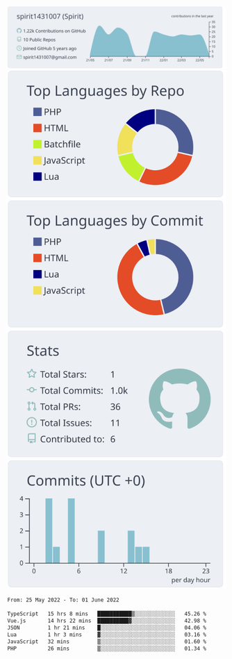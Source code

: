 [![](https://raw.githubusercontent.com/spirit1431007/spirit1431007/master/profile-summary-card-output/nord_bright/0-profile-details.svg)](https://git.io/spiritx)
[![](https://raw.githubusercontent.com/spirit1431007/spirit1431007/master/profile-summary-card-output/nord_bright/1-repos-per-language.svg)](https://git.io/spiritx) [![](https://raw.githubusercontent.com/spirit1431007/spirit1431007/master/profile-summary-card-output/nord_bright/2-most-commit-language.svg)](https://git.io/spiritx)
[![](https://raw.githubusercontent.com/spirit1431007/spirit1431007/master/profile-summary-card-output/nord_bright/3-stats.svg)](https://git.io/spiritx) [![](https://raw.githubusercontent.com/spirit1431007/spirit1431007/master/profile-summary-card-output/nord_bright/4-productive-time.svg)](https://git.io/spiritx)

<!--START_SECTION:waka-->

```text
From: 25 May 2022 - To: 01 June 2022

TypeScript   15 hrs 8 mins   ███████████▒░░░░░░░░░░░░░   45.26 %
Vue.js       14 hrs 22 mins  ██████████▓░░░░░░░░░░░░░░   42.98 %
JSON         1 hr 21 mins    █░░░░░░░░░░░░░░░░░░░░░░░░   04.06 %
Lua          1 hr 3 mins     ▓░░░░░░░░░░░░░░░░░░░░░░░░   03.16 %
JavaScript   32 mins         ▒░░░░░░░░░░░░░░░░░░░░░░░░   01.60 %
PHP          26 mins         ▒░░░░░░░░░░░░░░░░░░░░░░░░   01.34 %
```

<!--END_SECTION:waka-->
